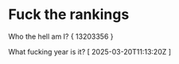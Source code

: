 # Fuck the rankings

Who the hell am I?
{ 13203356 }

What fucking year is it?
[ 2025-03-20T11:13:20Z ]
